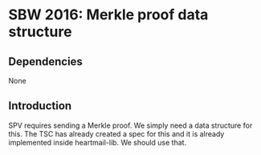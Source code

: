SBW 2016: Merkle proof data structure
===================================

Dependencies
------------

None

Introduction
------------

SPV requires sending a Merkle proof. We simply need a data structure for this.
The TSC has already created a spec for this and it is already implemented inside
heartmail-lib. We should use that.